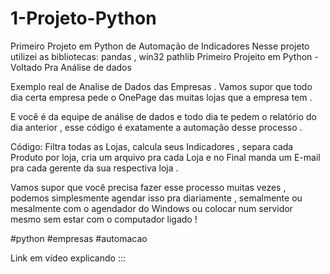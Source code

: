 # 1-Projeto-Python
Primeiro Projeto em Python de Automação de Indicadores 
Nesse projeto utilizei as bibliotecas: pandas , win32 pathlib
Primeiro Projeito em Python - Voltado Pra Análise de dados

Exemplo real de Analise de Dados das Empresas . Vamos supor que todo dia certa empresa pede o OnePage das muitas lojas que a empresa tem . 

E você é da equipe de análise de dados e todo dia te pedem o relatório do dia anterior , esse código é exatamente a automação desse processo . 

Código: Filtra todas as Lojas, calcula seus Indicadores , separa cada Produto por loja, cria um arquivo pra cada Loja e no Final manda um E-mail pra cada gerente da sua respectiva loja . 

Vamos supor que você precisa fazer esse processo muitas vezes , podemos simplesmente agendar isso pra diariamente , semalmente ou mesalmente com o agendador do Windows ou colocar num servidor mesmo sem estar com o computador ligado !

#python #empresas #automacao 

Link em vídeo explicando ::: 
